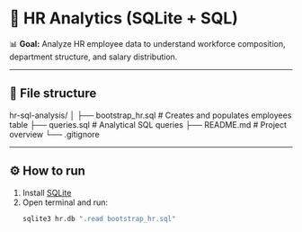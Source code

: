 # 🧠 HR Analytics (SQLite + SQL)

📊 **Goal:** Analyze HR employee data to understand workforce composition, department structure, and salary distribution.

---

## 📁 File structure

hr-sql-analysis/
│
├── bootstrap_hr.sql # Creates and populates employees table
├── queries.sql # Analytical SQL queries
├── README.md # Project overview
└── .gitignore

---

## ⚙️ How to run

1. Install [SQLite](https://sqlite.org/download.html)
2. Open terminal and run:
   ```bash
   sqlite3 hr.db ".read bootstrap_hr.sql"
   ```
